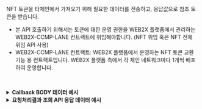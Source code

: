 NFT 토큰을 타체인에서 가져오기 위해 필요한 데이터를 전송하고, 응답값으로 참조 토큰을 받습니다.
<br />
* 본 API 호출하기 위해서는 토큰에 대한 운영 권한을 WEB2X 플랫폼에서 관리하는 WEB2X-CCMP-LANE 컨트랙트에 위임해야합니다. (NFT 위임 혹은 NFT 전체 위임 API 사용)
* WEB2X-CCMP-LANE 컨트랙트: WEB2X 플랫폼에서 운영하는 NFT 토큰 교환 기능 용 컨트랙트입니다. WEB2X 플랫폼 측에서 각 체인 네트워크마다 1개씩 배포하여 운영합니다.

<p><br/></p>

<details/>
  <summary><b>Callback BODY 데이터 예시</b></summary>

```json
{
    "request_id": "4f8e6089-a41f-430b-aab2-5d1f4bb66cc6",
    "status": "COMPLETE",
    "results": [
        {
            "type": "Burn",
            "request_id": "4f8e6089-a41f-430b-aab2-5d1f4bb66cc6",
            "status": "COMPLETE",
            "results": {
                "transaction_gas_used": 146268,
                "finished_at": "2024-12-04T17:15:54+09:00",
                "transaction_fee": "0.011701440000000000",
                "transaction_hash": "0x76209e95a6fd50b48fb387a739c58bbc3f546334c2c0f6b97727be385a6bc056",
                "requested_at": "2024-12-04T08:15:49+09:00"
            }
        },
        {
            "type": "Unlock",
            "request_id": "c8c67350-7ae7-440e-a99b-60add3b97fd6",
            "results": {
                "transaction_gas_used": 75005,
                "finished_at": "2024-12-04T08:16:10+09:00",
                "transaction_fee": "0.006000400000000000",
                "transaction_hash": "0xbb9c20e3ee72519670897dd9b0d8c84bcd3f151bd903e5afa38600a8a64c3eee",
                "requested_at": "2024-12-04T08:15:49+09:00"
            }
        }
    ]
}
```

</details>

<details>
  <summary><b>요청처리결과 조회 API 응답 데이터 예시</b></summary>

```json
{
  "code": "20000",
  "message": "SUCCESS",
  "request_id": "c8c67350-7ae7-440e-a99b-60add3b97fd6",
  "status": "COMPLETE",
  "results": [
    {
      "type": "Burn",
      "results": {
        "transaction_gas_used": 146268,
        "finished_at": "2024-12-04T17:15:54+09:00",
        "transaction_fee": "0.011701440000000000",
        "transaction_hash": "0x76209e95a6fd50b48fb387a739c58bbc3f546334c2c0f6b97727be385a6bc056",
        "requested_at": "2024-12-04T08:15:49+09:00"
      }
    },
    {
      "type": "Unlock",
      "request_id": "c8c67350-7ae7-440e-a99b-60add3b97fd6",
      "results": {
        "transaction_gas_used": 75005,
        "finished_at": "2024-12-04T17:16:10+09:00",
        "transaction_fee": "0.006000400000000000",
        "transaction_hash": "0xbb9c20e3ee72519670897dd9b0d8c84bcd3f151bd903e5afa38600a8a64c3eee",
        "requested_at": "2024-12-04T08:15:49+09:00"
      }
    }
  ]
}
```

</details>
